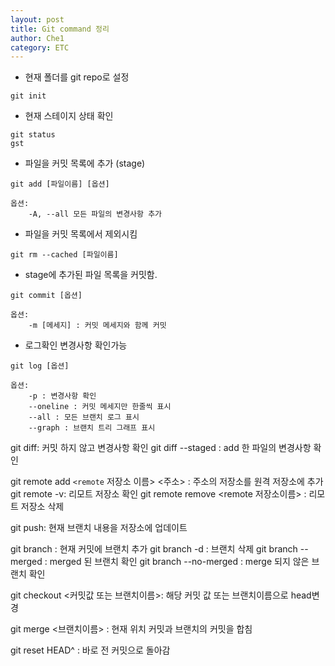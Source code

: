 ```yaml
---
layout: post
title: Git command 정리
author: Che1
category: ETC
---
```


- 현재 폴더를 git repo로 설정
```
git init
``` 

- 현재 스테이지 상태 확인
```
git status
gst
```
- 파일을 커밋 목록에 추가 (stage)

```
git add [파일이름] [옵션]

옵션:
    -A, --all 모든 파일의 변경사항 추가

```

- 파일을 커밋 목록에서 제외시킴

```
git rm --cached [파일이름]
```

- stage에 추가된 파일 목록을 커밋함.

```
git commit [옵션]

옵션:
    -m [메세지] : 커밋 메세지와 함께 커밋
```
- 로그확인 변경사항 확인가능

```
git log [옵션]

옵션:
    -p : 변경사항 확인
    --oneline : 커밋 메세지만 한줄씩 표시
    --all : 모든 브랜치 로그 표시
    --graph : 브랜치 트리 그래프 표시
```


git diff: 커밋 하지 않고 변경사항 확인
git diff --staged : add 한 파일의 변경사항 확인

git remote add `<remote` 저장소 이름> <주소> : 주소의 저장소를 원격 저장소에 추가
git remote -v: 리모트 저장소 확인
git remote remove <remote 저장소이름> : 리모트 저장소 삭제

git push: 현재 브랜치 내용을 저장소에 업데이트

git branch : 현재 커밋에 브랜치 추가
git branch -d : 브랜치 삭제
git branch --merged : merged 된 브랜치 확인
git branch --no-merged : merge 되지 않은 브랜치 확인

git checkout <커밋값 또는 브랜치이름>: 해당 커밋 값 또는 브랜치이름으로 head변경

git merge <브랜치이름> : 현재 위치 커밋과 브랜치의 커밋을 합침

git reset HEAD^ : 바로 전 커밋으로 돌아감

